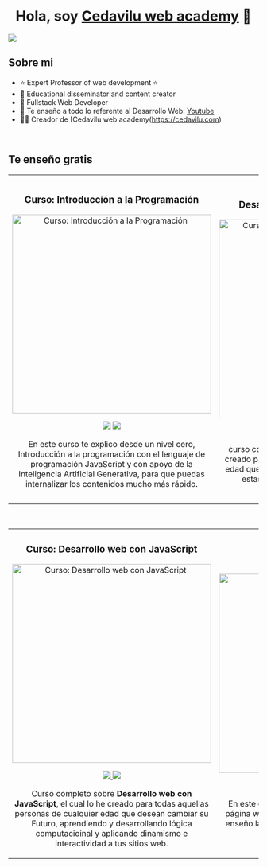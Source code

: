 <div align="center">
<h1 align="center">Hola, soy <a href="https://www.cedavilu.com">Cedavilu web academy</a> 👋</h1>
</div>
<img src="https://cedavilu.com/assets/img/slide/slide-3.JPG">


## Sobre mi

- ⭐ Expert Professor of web development ⭐ 
- 📗 Educational disseminator and content creator
- 📲 Fullstack Web Developer
- 🎥 Te enseño a todo lo referente al Desarrollo Web: [Youtube](https://www.youtube.com/@CedaviluWebAcademy )
- 🧑‍🏫 Creador de [Cedavilu web academy(https://cedavilu.com)
<br>

## Te enseño gratis 
<table>
<tr>
<td width="50%">
<h3 align="center">Curso: Introducción a la Programación</h3>
<div align="center">
<a href="[https://github.com/ArisGuimera/Android-Expert](https://www.youtube.com/watch?v=X5ltxpSyHpg&list=PLFD9PmrtBMDAFBYiJgheDb9TffFTd5hMs&index=1&t=284s)" target="_blank"><img src="https://i.ytimg.com/vi/X5ltxpSyHpg/hqdefault.jpg?sqp=-oaymwEbCMQBEG5IVfKriqkDDggBFQAAiEIYAXABwAEG&rs=AOn4CLAmtKt7htyt8Okr4dRNRCWpNJe9ew" width="400" alt="Curso: Introducción a la Programación"></a>
<p>
<a href="[https://github.com/ArisGuimera/Android-Expert](https://github.com/cedavilu-web-academy/youtube-introduccion-a-la-programacion-parteI)" target="_blank">
<img src="https://img.shields.io/badge/CÓDIGO-ff9?style=for-the-badge&logo=github&logoColor=black">
</a>
<a href="https://youtu.be/X5ltxpSyHpg?si=4ZNMvubH7g_fpo6c" target="_blank">
<img src="https://img.shields.io/badge/-Youtube-green?style=for-the-badge&color=fbfc40">
</a>
</p>
<p>En este curso te explico desde un nivel cero, Introducción a la programación con el lenguaje de programación JavaScript y con apoyo de la Inteligencia Artificial Generativa, para que puedas internalizar los contenidos mucho más rápido.</p>
</div>
                                                                                      
</td>

<td width="50%">
               <br>
<h3 align="center">Desarrollo web con HTML5 y CSS3</h3>
<div align="center">                                       
<a href="https://youtu.be/ift2bSMiVBg?si=B1imfTiFlqllgfui" target="_blank"><img src="https://i.ytimg.com/vi/ift2bSMiVBg/hqdefault.jpg?sqp=-oaymwEbCMQBEG5IVfKriqkDDggBFQAAiEIYAXABwAEG&rs=AOn4CLAvV-G1mrc0Wq2HqoI1Q07wBGPCLg" width="400" alt="Curso: Desarrollo web con HTML5 y CSS3"></a>
<br>
<p>
<a href="https://github.com/cedavilu-web-academy/youtube-archivos-trabajados-curso-introduccion-al-desarrollo-web" target="_blank">
<img src="https://img.shields.io/badge/C%C3%93DIGO-80ffaa?style=for-the-badge&logo=github&logoColor=black">
</a>
<a href="https://youtu.be/ift2bSMiVBg?si=B1imfTiFlqllgfui" target="_blank">
<img src="https://img.shields.io/badge/-Youtube-green?style=for-the-badge&color=3fFD7f">
</a>
</p>
</p>curso completo de <strong>HTML5 y CSS3</strong>, el cual lo he creado para todas aquellas personas de cualquier edad que desean cambiar su Futuro, aprendiendo estas tecnologías necesarias para ser un desarrollador web.</p>
</div>                                                             
</table>                                                                                 
</div>
<br>

<table>
<tr>
<td width="50%">
<h3 align="center">Curso: Desarrollo web con JavaScript</h3>
<div align="center">
<a href="https://youtu.be/Vb-jWeLr8XE?si=hI0v9dIVk6GoZ7Wo" target="_blank"><img src="https://i.ytimg.com/vi/Vb-jWeLr8XE/hqdefault.jpg?sqp=-oaymwEbCMQBEG5IVfKriqkDDggBFQAAiEIYAXABwAEG&rs=AOn4CLDURIalSeXRWHrNkcN2vYTqH_dHKQ" width="400" alt="Curso: Desarrollo web con JavaScript"></a>
<p>
<a href="https://github.com/cedavilu-web-academy/YouTube-Aprende-las-bases-de-javascript" target="_blank">
<img src="https://img.shields.io/badge/CÓDIGO-ff9?style=for-the-badge&logo=github&logoColor=black">
</a>
<a href="https://youtu.be/Vb-jWeLr8XE?si=hI0v9dIVk6GoZ7Wo" target="_blank">
<img src="https://img.shields.io/badge/-Youtube-green?style=for-the-badge&color=fbfc40">
</a>
</p>
<p>Curso completo sobre <strong>Desarrollo web con JavaScript</strong>, el cual lo he creado para todas aquellas personas de cualquier edad que desean cambiar su Futuro, aprendiendo y desarrollando lógica computacioinal y aplicando dinamismo e interactividad a tus sitios web.</p>
</div>
                                                                                      
</td>       

<td width="50%">
<h3 align="center">Curso: Boostrap</h3>
<div align="center">
<a href="https://youtu.be/NBJmn-zIXEE?si=LPnABad0TOk_OBLb" target="_blank"><img src="https://i.ytimg.com/vi/NBJmn-zIXEE/hqdefault.jpg?sqp=-oaymwEbCKgBEF5IVfKriqkDDggBFQAAiEIYAXABwAEG&rs=AOn4CLBPoJO7rf8T6sRPMiCjThfZH3b27g" width="400" alt="Curso: Boostrap"></a>
<p>
<a href="https://github.com/cedavilu-web-academy/youtube-bootstrap" target="_blank">
<img src="https://img.shields.io/badge/C%C3%93DIGO-cfaae0?style=for-the-badge&logo=github&logoColor=black">
</a>
<a href="https://youtu.be/NBJmn-zIXEE?si=h7DNJE5ZOJi_smc4" target="_blank">
<img src="https://img.shields.io/badge/-Youtube-green?style=for-the-badge&color=ff00f4">
</a>
</p>
<p>En este curso te explico como puedes crear una página web en minutos con <strong>Bootstrap</strong>, además te enseño las nuevas bondades que nos ofrece este extraordinario Framework. 
</p>
</div>
                                                                                      
</td>  
</table>                                                                                 
</div>
<br>




